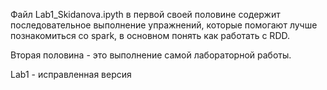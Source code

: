 Файл Lab1_Skidanova.ipyth в первой своей половине содержит последовательное выполнение упражнений, которые помогают лучше познакомиться со spark, в основном понять как работать с RDD.

Вторая половина - это выполнение самой лабораторной работы.

Lab1 - исправленная версия

